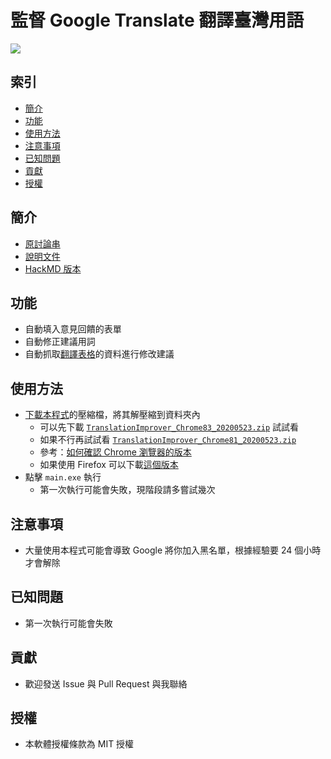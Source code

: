# 監督 Google Translate 翻譯臺灣用語

![](https://i.imgur.com/WGuxu1U.png)

## 索引
- [簡介](#%e7%b0%a1%e4%bb%8b)
- [功能](#%e5%8a%9f%e8%83%bd)
- [使用方法](#%e4%bd%bf%e7%94%a8%e6%96%b9%e6%b3%95)
- [注意事項](#%e6%b3%a8%e6%84%8f%e4%ba%8b%e9%a0%85)
- [已知問題](#%e5%b7%b2%e7%9f%a5%e5%95%8f%e9%a1%8c)
- [貢獻](#%e8%b2%a2%e7%8d%bb)
- [授權](#%e6%8e%88%e6%ac%8a)

## 簡介
+ [原討論串](https://tinyurl.com/y7y5w3xg)
+ [說明文件](https://tinyurl.com/y8htcwak)
+ [HackMD 版本](https://hackmd.io/@PenutChen/r1NjVCmoI)

## 功能
+ 自動填入意見回饋的表單
+ 自動修正建議用詞
+ 自動抓取[翻譯表格](https://tinyurl.com/y85wgm3a)的資料進行修改建議

## 使用方法
+ [下載本程式](https://git.io/Jf2Sj)的壓縮檔，將其解壓縮到資料夾內
  + 可以先下載 [`TranslationImprover_Chrome83_20200523.zip`](https://git.io/Jf29T) 試試看
  + 如果不行再試試看 [`TranslationImprover_Chrome81_20200523.zip`](https://git.io/Jf29U)
  + 參考：[如何確認 Chrome 瀏覽器的版本](https://tinyurl.com/y44kw7z4)
  + 如果使用 Firefox 可以下載[這個版本](https://git.io/Jf27j)
+ 點擊 `main.exe` 執行
  + 第一次執行可能會失敗，現階段請多嘗試幾次

## 注意事項
+ 大量使用本程式可能會導致 Google 將你加入黑名單，根據經驗要 24 個小時才會解除

## 已知問題
+ 第一次執行可能會失敗

## 貢獻
+ 歡迎發送 Issue 與 Pull Request 與我聯絡

## 授權
+ 本軟體授權條款為 MIT 授權
